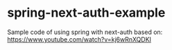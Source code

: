 # spring-next-auth-example
Sample code of using spring with next-auth based on: https://www.youtube.com/watch?v=kj6wRnXQDKI